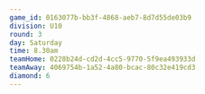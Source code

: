 ```yaml
---
game_id: 0163077b-bb3f-4868-aeb7-8d7d55de03b9
division: U10
round: 3
day: Saturday
time: 8.30am
teamHome: 0228b24d-cd2d-4cc5-9770-5f9ea493933d
teamAway: 4069754b-1a52-4a80-bcac-80c32e419cd3
diamond: 6
---
```

